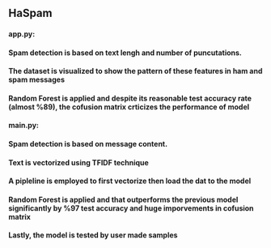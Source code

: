 ## HaSpam

#### app.py:

#### Spam detection is based on text lengh and number of puncutations. 

#### The dataset is visualized to show the pattern of these features in ham and spam messages

#### Random Forest is applied and despite its reasonable test accuracy rate (almost %89), the cofusion matrix crticizes the performance of model

#### main.py:

#### Spam detection is based on message content. 

#### Text is vectorized using TFIDF technique 

#### A pipleline is employed to first vectorize then load the dat to the model 

#### Random Forest is applied and that outperforms the previous model significantly by %97 test accuracy and huge imporvements in cofusion matrix

#### Lastly, the model is tested by user made samples
